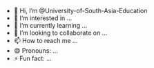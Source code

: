 - 👋 Hi, I’m @University-of-South-Asia-Education
- 👀 I’m interested in ...
- 🌱 I’m currently learning ...
- 💞️ I’m looking to collaborate on ...
- 📫 How to reach me ...
- 😄 Pronouns: ...
- ⚡ Fun fact: ...

<!---
University-of-South-Asia-Education/University-of-South-Asia-Education is a ✨ special ✨ repository because its `README.md` (this file) appears on your GitHub profile.
You can click the Preview link to take a look at your changes.
--->
